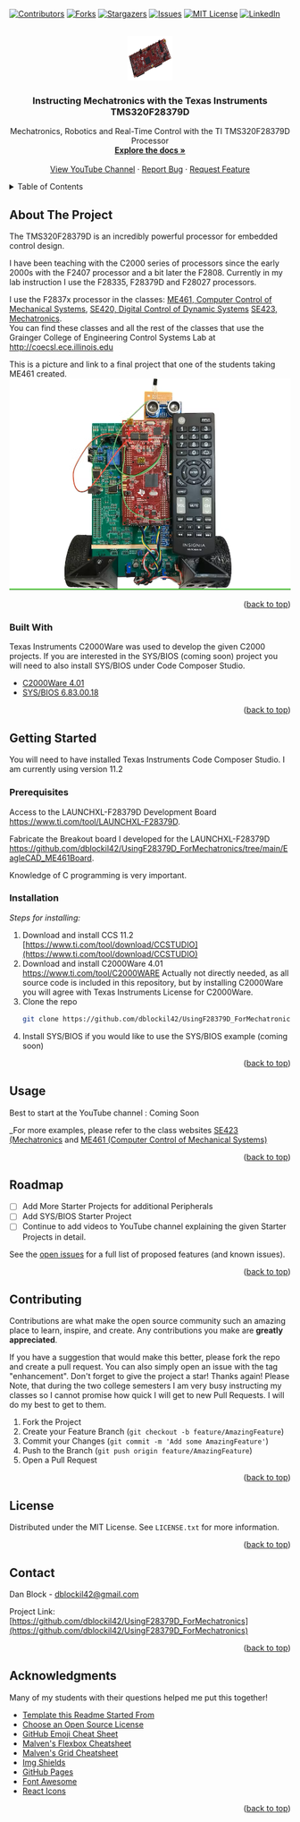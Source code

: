 <div id="top"></div>
<!--
*** Thanks for checking out the Best-README-Template. If you have a suggestion
*** that would make this better, please fork the repo and create a pull request
*** or simply open an issue with the tag "enhancement".
*** Don't forget to give the project a star!
*** Thanks again! Now go create something AMAZING! :D
-->



<!-- PROJECT SHIELDS -->
<!--
*** I'm using markdown "reference style" links for readability.
*** Reference links are enclosed in brackets [ ] instead of parentheses ( ).
*** See the bottom of this document for the declaration of the reference variables
*** for contributors-url, forks-url, etc. This is an optional, concise syntax you may use.
*** https://www.markdownguide.org/basic-syntax/#reference-style-links
-->
[![Contributors][contributors-shield]][contributors-url]
[![Forks][forks-shield]][forks-url]
[![Stargazers][stars-shield]][stars-url]
[![Issues][issues-shield]][issues-url]
[![MIT License][license-shield]][license-url]
[![LinkedIn][linkedin-shield]][linkedin-url]



<!-- PROJECT LOGO -->
<br />
<div align="center">
  <a href="https://github.com/dblockil42/UsingF28379D_ForMechatronics">
    <img src="launchxl-f28379d.png" alt="Logo" width="80" height="80">
  </a>

  <h3 align="center">Instructing Mechatronics with the Texas Instruments TMS320F28379D</h3>

  <p align="center">
    Mechatronics, Robotics and Real-Time Control with the TI TMS320F28379D Processor
    <br />
    <a href="https://github.com/dblockil42/UsingF28379D_ForMechatronics"><strong>Explore the docs »</strong></a>
    <br />
    <br />
    <a href="https://github.com/dblockil42/UsingF28379D_ForMechatronics">View YouTube Channel</a>
    ·
    <a href="https://github.com/dblockil42/UsingF28379D_ForMechatronics/issues">Report Bug</a>
    ·
    <a href="https://github.com/dblockil42/UsingF28379D_ForMechatronics/issues">Request Feature</a>
  </p>
</div>



<!-- TABLE OF CONTENTS -->
<details>
  <summary>Table of Contents</summary>
  <ol>
    <li>
      <a href="#about-the-project">About The Project</a>
      <ul>
        <li><a href="#built-with">Built With</a></li>
      </ul>
    </li>
    <li>
      <a href="#getting-started">Getting Started</a>
      <ul>
        <li><a href="#prerequisites">Prerequisites</a></li>
        <li><a href="#installation">Installation</a></li>
      </ul>
    </li>
    <li><a href="#usage">Usage</a></li>
    <li><a href="#roadmap">Roadmap</a></li>
    <li><a href="#contributing">Contributing</a></li>
    <li><a href="#license">License</a></li>
    <li><a href="#contact">Contact</a></li>
    <li><a href="#acknowledgments">Acknowledgments</a></li>
  </ol>
</details>



<!-- ABOUT THE PROJECT -->
## About The Project
The TMS320F28379D is an incredibly powerful processor for embedded control design.

I have been teaching with the C2000 series of processors since the early 2000s with the F2407 processor and a bit later the F2808.  Currently in my lab instruction I use the F28335, F28379D and F28027 processors.

I use the F2837x processor in the classes:
	[ME461, Computer Control of Mechanical Systems](http://coecsl.ece.illinois.edu/me461),
	[SE420, Digital Control of Dynamic Systems](http://coecsl.ece.illinois.edu/se420)
	[SE423, Mechatronics](http://coecsl.ece.illinois.edu/se423).  
	You can find these classes and all the rest of the classes that use the Grainger College of Engineering Control Systems Lab at http://coecsl.ece.illinois.edu  
	
This is a picture and link to a final project that one of the students taking ME461 created. 
[![Product Name Screen Shot][product-screenshot]](https://www.hackster.io/yixiaol2/control-segbot-with-tv-remote-98b02c)




<p align="right">(<a href="#top">back to top</a>)</p>



### Built With

Texas Instruments C2000Ware was used to develop the given C2000 projects.  If you are interested in the SYS/BIOS (coming soon) project you will need to also install SYS/BIOS under Code Composer Studio.

* [C2000Ware 4.01](https://www.ti.com/tool/C2000WARE)
* [SYS/BIOS 6.83.00.18](https://software-dl.ti.com/dsps/dsps_public_sw/sdo_sb/targetcontent/bios/sysbios/)

<p align="right">(<a href="#top">back to top</a>)</p>



<!-- GETTING STARTED -->
## Getting Started

You will need to have installed Texas Instruments Code Composer Studio.  I am currently using version 11.2

### Prerequisites

Access to the LAUNCHXL-F28379D Development Board https://www.ti.com/tool/LAUNCHXL-F28379D.

Fabricate the Breakout board I developed for the LAUNCHXL-F28379D https://github.com/dblockil42/UsingF28379D_ForMechatronics/tree/main/EagleCAD_ME461Board.

Knowledge of C programming is very important.

### Installation

_Steps for installing:_

1. Download and install CCS 11.2  [https://www.ti.com/tool/download/CCSTUDIO](https://www.ti.com/tool/download/CCSTUDIO)
2. Download and install C2000Ware 4.01 https://www.ti.com/tool/C2000WARE  Actually not directly needed, as all source code is included in this repository, but by installing C2000Ware you will agree with Texas Instruments License for C2000Ware.  
3. Clone the repo
   ```sh
   git clone https://github.com/dblockil42/UsingF28379D_ForMechatronics.git
   ```
4. Install SYS/BIOS if you would like to use the SYS/BIOS example (coming soon)

<p align="right">(<a href="#top">back to top</a>)</p>



<!-- USAGE EXAMPLES -->
## Usage

Best to start at the YouTube channel :  Coming Soon

_For more examples, please refer to the class websites [SE423 (Mechatronics](http://coecsl.ece.illinois.edu/se423) and [ME461 (Computer Control of Mechanical Systems)](http://coecsl.ece.illinois.edu/me461)

<p align="right">(<a href="#top">back to top</a>)</p>



<!-- ROADMAP -->
## Roadmap

- [ ] Add More Starter Projects for additional Peripherals
- [ ] Add SYS/BIOS Starter Project
- [ ] Continue to add videos to YouTube channel explaining the given Starter Projects in detail.

See the [open issues](https://github.com/dblockil42/UsingF28379D_ForMechatronics/issues) for a full list of proposed features (and known issues).

<p align="right">(<a href="#top">back to top</a>)</p>



<!-- CONTRIBUTING -->
## Contributing

Contributions are what make the open source community such an amazing place to learn, inspire, and create. Any contributions you make are **greatly appreciated**.

If you have a suggestion that would make this better, please fork the repo and create a pull request. You can also simply open an issue with the tag "enhancement".
Don't forget to give the project a star! Thanks again!  Please Note, that during the two college semesters I am very busy instructing my classes so I cannot promise how quick I will get to new Pull Requests.  I will do my best to get to them.  

1. Fork the Project
2. Create your Feature Branch (`git checkout -b feature/AmazingFeature`)
3. Commit your Changes (`git commit -m 'Add some AmazingFeature'`)
4. Push to the Branch (`git push origin feature/AmazingFeature`)
5. Open a Pull Request

<p align="right">(<a href="#top">back to top</a>)</p>



<!-- LICENSE -->
## License

Distributed under the  MIT License. See `LICENSE.txt` for more information.

<p align="right">(<a href="#top">back to top</a>)</p>



<!-- CONTACT -->
## Contact

Dan Block -  dblockil42@gmail.com

Project Link: [https://github.com/dblockil42/UsingF28379D_ForMechatronics](https://github.com/dblockil42/UsingF28379D_ForMechatronics)

<p align="right">(<a href="#top">back to top</a>)</p>



<!-- ACKNOWLEDGMENTS -->
## Acknowledgments

Many of my students with their questions helped me put this together!  

* [Template this Readme Started From](https://github.com/othneildrew/Best-README-Template#top)
* [Choose an Open Source License](https://choosealicense.com)
* [GitHub Emoji Cheat Sheet](https://www.webpagefx.com/tools/emoji-cheat-sheet)
* [Malven's Flexbox Cheatsheet](https://flexbox.malven.co/)
* [Malven's Grid Cheatsheet](https://grid.malven.co/)
* [Img Shields](https://shields.io)
* [GitHub Pages](https://pages.github.com)
* [Font Awesome](https://fontawesome.com)
* [React Icons](https://react-icons.github.io/react-icons/search)

<p align="right">(<a href="#top">back to top</a>)</p>



<!-- MARKDOWN LINKS & IMAGES -->
<!-- https://www.markdownguide.org/basic-syntax/#reference-style-links -->
[contributors-shield]: https://img.shields.io/github/contributors/dblockil42/UsingF28379D_ForMechatronics.svg?style=for-the-badge
[contributors-url]: https://github.com/dblockil42/UsingF28379D_ForMechatronics/graphs/contributors
[forks-shield]: https://img.shields.io/github/forks/dblockil42/UsingF28379D_ForMechatronics.svg?style=for-the-badge
[forks-url]: https://github.com/dblockil42/UsingF28379D_ForMechatronics/network/members
[stars-shield]: https://img.shields.io/github/stars/dblockil42/UsingF28379D_ForMechatronics.svg?style=for-the-badge
[stars-url]: https://github.com/dblockil42/UsingF28379D_ForMechatronics/stargazers
[issues-shield]: https://img.shields.io/github/issues/dblockil42/UsingF28379D_ForMechatronics.svg?style=for-the-badge
[issues-url]: https://github.com/dblockil42/UsingF28379D_ForMechatronics/issues
[license-shield]: https://img.shields.io/github/license/dblockil42/UsingF28379D_ForMechatronics.svg?style=for-the-badge
[license-url]: https://github.com/dblockil42/UsingF28379D_ForMechatronics/blob/master/LICENSE.txt
[linkedin-shield]: https://img.shields.io/badge/-LinkedIn-black.svg?style=for-the-badge&logo=linkedin&colorB=555
[linkedin-url]: https://www.linkedin.com/in/dan-block-122b0315/
[product-screenshot]: Segbot.png
